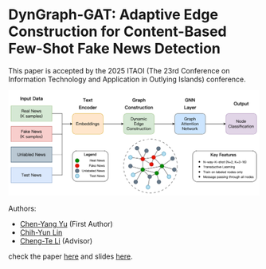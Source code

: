 # DynGraph-GAT: Adaptive Edge Construction for Content-Based Few-Shot Fake News Detection

This paper is accepted by the 2025 ITAOI (The 23rd Conference on Information Technology and Application in Outlying Islands) conference.

![Pipeline](./Pipeline.png)

Authors:
- [Chen-Yang Yu](https://github.com/LittleFish-Coder) (First Author)
- [Chih-Yun Lin](https://github.com/salmoniscute)
- [Cheng-Te Li](https://sites.google.com/view/chengteli/) (Advisor)


check the paper [here](./ITAOI.pdf) and slides [here](./DynGraph-GAT.pdf).
